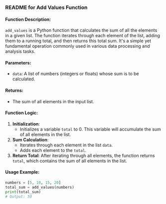 ### README for Add Values Function

#### Function Description:
`add_values` is a Python function that calculates the sum of all the elements in a given list. The function iterates through each element of the list, adding them to a running total, and then returns this total sum. It's a simple yet fundamental operation commonly used in various data processing and analysis tasks.

#### Parameters:
- `data`: A list of numbers (integers or floats) whose sum is to be calculated.

#### Returns:
- The sum of all elements in the input list.

#### Function Logic:
1. **Initialization**: 
   - Initializes a variable `total` to 0. This variable will accumulate the sum of all elements in the list.
2. **Sum Calculation**:
   - Iterates through each element in the list `data`.
   - Adds each element to the `total`.
3. **Return Total**: After iterating through all elements, the function returns `total`, which contains the sum of all elements in the list.

#### Usage Example:
```python
numbers = [5, 10, 15, 20]
total_sum = add_values(numbers)
print(total_sum)
# Output: 50
```
